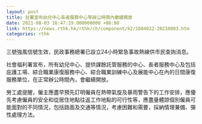 ```yaml
---
layout: post
title: 社署宣布幼兒中心長者服務中心等辦公時間內繼續開放
date: 2021-08-03 16:47:19.000000000 +08:00
link: https://news.rthk.hk/rthk/ch/component/k2/1604022-20210803.htm
categories: rthk
---
```


三號強風信號生效，民政事務總署已設立24小時緊急事故熱線供市民查詢消息。

社會福利署宣布，所有幼兒中心、提供課餘託管服務的中心、長者服務中心及包括庇護工場、綜合職業康復服務中心、綜合職業訓練中心及展能中心在內的日間康復服務單位，在正常辦公時間內，會繼續開放。

勞工處提醒，僱主應盡早預先訂明僱員在熱帶氣旋及暴雨警告下的工作安排，應優先考慮僱員的安全和從居住地點往返工作地點的可行性等，應盡量體諒個別僱員可能面對的不同情況，包括路面及交通等情況，考慮困難和需要，採納情理兼備、彈性處理方法。
